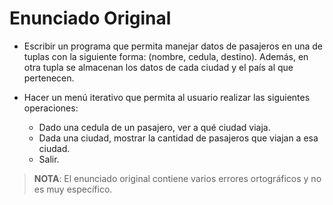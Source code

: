 # Enunciado Original

- Escribir un programa que permita manejar datos de pasajeros en una de
  tuplas con la siguiente forma: (nombre, cedula, destino).
  Además, en otra tupla se almacenan los datos de cada ciudad y el país
  al que pertenecen.

- Hacer un menú iterativo que permita al usuario realizar las siguientes
  operaciones:
  - Dado una cedula de un pasajero, ver a qué ciudad viaja.
  - Dada una ciudad, mostrar la cantidad de pasajeros que viajan a esa
    ciudad.
  - Salir.

> __**NOTA**__: El enunciado original contiene varios errores ortográficos
> y no es muy específico.

